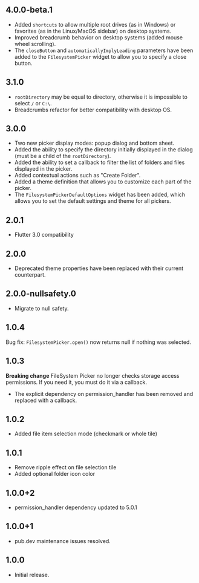 ## 4.0.0-beta.1

* Added `shortcuts` to allow multiple root drives (as in Windows) or favorites (as in the Linux/MacOS sidebar) on desktop systems.
* Improved breadcrumb behavior on desktop systems (added mouse wheel scrolling).
* The `closeButton` and `automaticallyImplyLeading` parameters have been added to the `FilesystemPicker` widget to allow you to specify a close button.

## 3.1.0

* `rootDirectory` may be equal to directory, otherwise it is impossible to select `/` or `C:\`.
* Breadcrumbs refactor for better compatibility with desktop OS.

## 3.0.0

* Two new picker display modes: popup dialog and bottom sheet.
* Added the ability to specify the directory initially displayed in the dialog (must be a child of the `rootDirectory`).
* Added the ability to set a callback to filter the list of folders and files displayed in the picker.
* Added contextual actions such as "Create Folder".
* Added a theme definition that allows you to customize each part of the picker.
* The `FilesystemPickerDefaultOptions` widget has been added, which allows you to set the default settings and theme for all pickers.

## 2.0.1

* Flutter 3.0 compatibility

## 2.0.0

* Deprecated theme properties have been replaced with their current counterpart.

## 2.0.0-nullsafety.0

* Migrate to null safety.

## 1.0.4

Bug fix: `FilesystemPicker.open()` now returns null if nothing was selected.

## 1.0.3

**Breaking change**
FileSystem Picker no longer checks storage access permissions. If you need it, you must do it via a callback.

* The explicit dependency on permission_handler has been removed and replaced with a callback.

## 1.0.2

* Added file item selection mode (checkmark or whole tile)

## 1.0.1

* Remove ripple effect on file selection tile
* Added optional folder icon color

## 1.0.0+2

* permission_handler dependency updated to 5.0.1

## 1.0.0+1

* pub.dev maintenance issues resolved.

## 1.0.0

* Initial release.
